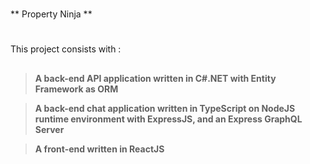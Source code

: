 #
** Property Ninja **
#
##
This project consists with :
##
###
>**A back-end API application written in C#.NET with Entity Framework as ORM**

>**A back-end chat application written in TypeScript on NodeJS runtime environment with ExpressJS, and an Express GraphQL Server**

>**A front-end written in ReactJS**
###
